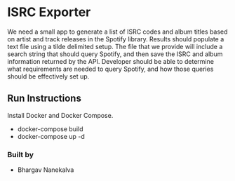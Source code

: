 # ISRC Exporter

We need a small app to generate a list of ISRC codes and album titles based on artist and track releases in the Spotify library. Results should populate a text file using a tilde delimited setup. The file that we provide will include a search string that should query Spotify, and then save the ISRC and album information returned by the API.  Developer should be able to determine what requirements are needed to query Spotify, and how those queries should be effectively set up.

## Run Instructions

Install Docker and Docker Compose.

 - docker-compose build
 - docker-compose up -d

### Built by
 - Bhargav Nanekalva
 
